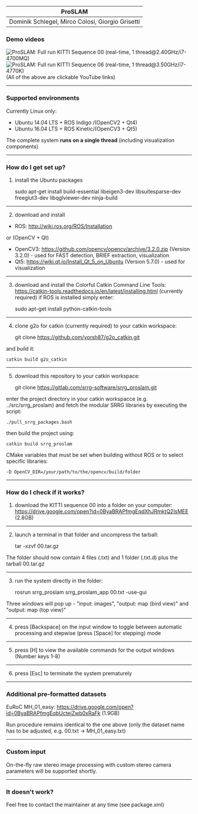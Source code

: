 | **ProSLAM** |
| :------: |
| Dominik Schlegel, Mirco Colosi, Giorgio Grisetti |

### Demo videos ###
![ProSLAM: Full run KITTI Sequence 00 (real-time, 1 thread@2.40GHz/i7-4700MQ)](https://www.youtube.com/watch?v=n_UmEpIwb9Y)
![ProSLAM: Full run KITTI Sequence 06 (real-time, 1 thread@3.50GHz/i7-4770K)](https://www.youtube.com/watch?v=Bmig0ASFOY4)
(All of the above are clickable YouTube links)

---
### Supported environments ###
Currently Linux only:
 - Ubuntu 14.04 LTS + ROS Indigo /(OpenCV2 + Qt4)
 - Ubuntu 16.04 LTS + ROS Kinetic/(OpenCV3 + Qt5)<br/>

The complete system **runs on a single thread** (including visualization components)

---
### How do I get set up? ###
1) install the Ubuntu packages

    sudo apt-get install build-essential libeigen3-dev libsuitesparse-dev freeglut3-dev libqglviewer-dev ninja-build

---
2) download and install
 - ROS: http://wiki.ros.org/ROS/Installation

or (OpenCV + Qt)
 - OpenCV3: https://github.com/opencv/opencv/archive/3.2.0.zip (Version 3.2.0) - used for FAST detection, BRIEF extraction, visualization
 - Qt5: https://wiki.qt.io/Install_Qt_5_on_Ubuntu (Version 5.7.0)              - used for visualization

---
3) download and install the Colorful Catkin Command Line Tools: https://catkin-tools.readthedocs.io/en/latest/installing.html (currently required) if ROS is installed simply enter:

    sudo apt-get install python-catkin-tools

---
4) clone g2o for catkin (currently required) to your catkin workspace:

    git clone https://github.com/yorsh87/g2o_catkin.git
    
and build it:
    
    catkin build g2o_catkin

---
5) download this repository to your catkin workspace:

    git clone https://gitlab.com/srrg-software/srrg_proslam.git
    
enter the project directory in your catkin workspacce (e.g. ../src/srrg_proslam) and fetch the modular SRRG libraries by executing the script:

    ./pull_srrg_packages.bash
    
then build the project using:
    
    catkin build srrg_proslam

CMake variables that must be set when building without ROS or to select specific libraries:

    -D OpenCV_DIR=/your/path/to/the/opencv/build/folder

---
### How do I check if it works? ###

1) download the KITTI sequence 00 into a folder on your computer: https://drive.google.com/open?id=0ByaBRAPfmgEqdXhJRmktQ2lsMEE (2.8GB)

---
2) launch a terminal in that folder and uncompress the tarball:

    tar -xzvf 00.tar.gz

The folder should now contain 4 files (.txt) and 1 folder (.txt.d) plus the tarball 00.tar.gz

---
3) run the system directly in the folder:

    rosrun srrg_proslam srrg_proslam_app 00.txt -use-gui

Three windows will pop up - "input: images", "output: map (bird view)" and "output: map (top view)"

---
4) press [Backspace] on the input window to toggle between automatic processing and stepwise (press [Space] for stepping) mode

---
5) press [H] to view the available commands for the output windows (Number keys 1-8)

---
6) press [Esc] to terminate the system prematurely

---
### Additional pre-formatted datasets ###

EuRoC MH_01_easy: https://drive.google.com/open?id=0ByaBRAPfmgEqbUctejZwb0xRaFk (1.9GB)

Run procedure remains identical to the one above (only the dataset name has to be adjusted, e.g. 00.txt -> MH_01_easy.txt)

---
### Custom input ###

On-the-fly raw stereo image processing with custom stereo camera parameters will be supported shortly.

---
### It doesn't work? ###

Feel free to contact the maintainer at any time (see package.xml)
